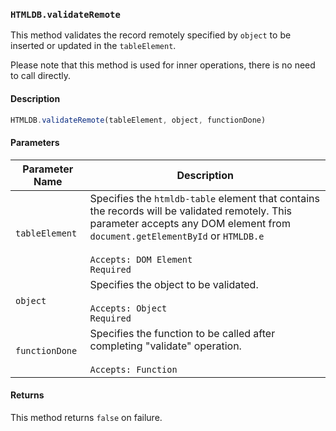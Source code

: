 ### `HTMLDB.validateRemote`

This method validates the record remotely specified by `object` to be inserted or updated in the `tableElement`.

Please note that this method is used for inner operations, there is no need to call directly.

#### Description

```javascript
HTMLDB.validateRemote(tableElement, object, functionDone)
```

#### Parameters

| Parameter Name             | Description                               |
| -------------------------- | ----------------------------------------- |
| `tableElement` | Specifies the `htmldb-table` element that contains the records will be validated remotely. This parameter accepts any DOM element from `document.getElementById` or `HTMLDB.e`<br><br>`Accepts: DOM Element`<br>`Required` |
| `object` | Specifies the object to be validated.<br><br>`Accepts: Object`<br>`Required` |
| `functionDone` | Specifies the function to be called after completing "validate" operation.<br><br>`Accepts: Function` |

#### Returns

This method returns `false` on failure.